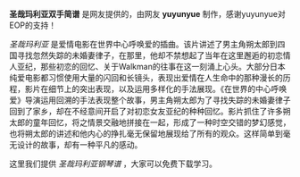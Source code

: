 

**圣哉玛利亚双手简谱** 是网友提供的，由网友 **yuyunyue** 制作，感谢yuyunyue对EOP的支持！

_圣哉玛利亚_
是爱情电影在世界中心呼唤爱的插曲。该片讲述了男主角朔太郎到四国寻找忽然失踪的未婚妻律子，在那里，他却不禁想起了当年在这里邂逅的初恋情人亚纪，那些初恋的回忆、关于Walkman的往事在这一刻涌上心头。大部分日本纯爱电影都习惯使用大量的闪回和长镜头，表现出爱情在人生命中的那种漫长的历程，影片在细节上的突出表现，以及运用多样化的手法展现。《在世界的中心呼唤爱》导演运用回溯的手法表现整个故事，男主角朔太郎为了寻找失踪的未婚妻律子回到了家乡，却在不经意间开启了对初恋女友亚纪的种种回忆。影片抓住了许多朔太郎的童年回忆，将之情景交融地拼接在一起，形成了一种时空交错的梦幻感觉，也将朔太郎的讲述和他内心的挣扎毫无保留地展现给了所有的观众。这样简单到毫无设计的故事，却有一种平凡的感动。

这里我们提供 _圣哉玛利亚钢琴谱_ ，大家可以免费下载学习。

